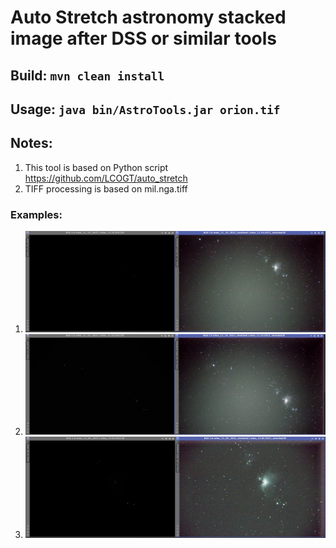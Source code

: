 # Auto Stretch astronomy stacked image after DSS or similar tools

## Build: `mvn clean install`
## Usage: `java bin/AstroTools.jar orion.tif` 
## Notes: 
1. This tool is based on Python script https://github.com/LCOGT/auto_stretch
2. TIFF processing is based on mil.nga.tiff
### Examples:
1. ![Orion 1](/examples/Capture1.JPG "Orion - example 1")
2. ![Orion 2](/examples/Capture2.JPG "Orion - example 2")
3. ![Orion 3](/examples/Capture3.JPG "Orion - example 3")